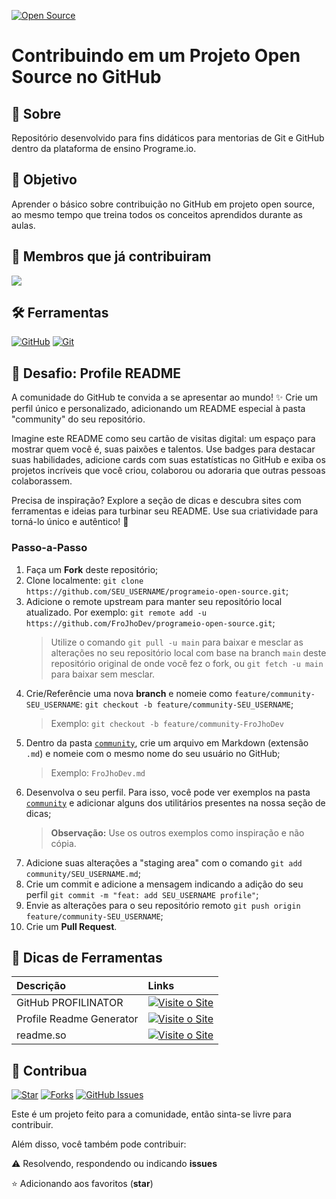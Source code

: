 [![Open Source](https://badges.frapsoft.com/os/v1/open-source.svg?v=103)](https://opensource.org/)

# **Contribuindo em um Projeto Open Source no GitHub**

## 📃 Sobre

Repositório desenvolvido para fins didáticos para mentorias de Git e GitHub dentro da plataforma de ensino Programe.io.

## 🎯 Objetivo

Aprender o básico sobre contribuição no GitHub em projeto open source, ao mesmo tempo que treina todos os conceitos aprendidos durante as aulas.

## 🙋 Membros que já contribuiram
<a href="https://github.com/FroJhoDev/programeio-open-source/graphs/contributors">
  <img src="https://contrib.rocks/image?repo=FroJhoDev/programeio-open-source"/>
</a>

## 🛠️ Ferramentas

[![GitHub](https://img.shields.io/badge/GitHub-000?style=for-the-badge&logo=github&logoColor=30A3DC)](https://docs.github.com/)
[![Git](https://img.shields.io/badge/Git-000?style=for-the-badge&logo=git&logoColor=E94D5F)](https://git-scm.com/doc) 

## 🚀 Desafio: Profile README

A comunidade do GitHub te convida a se apresentar ao mundo! ✨ Crie um perfil único e personalizado, adicionando um README especial à pasta "community" do seu repositório.

Imagine este README como seu cartão de visitas digital: um espaço para mostrar quem você é, suas paixões e talentos. Use badges para destacar suas habilidades, adicione cards com suas estatísticas no GitHub e exiba os projetos incríveis que você criou, colaborou ou adoraria que outras pessoas colaborassem.

Precisa de inspiração? Explore a seção de dicas e descubra sites com ferramentas e ideias para turbinar seu README. Use sua criatividade para torná-lo único e autêntico! 🚀

### Passo-a-Passo

1. Faça um **Fork** deste repositório;
2. Clone localmente: `git clone https://github.com/SEU_USERNAME/programeio-open-source.git`;
3. Adicione o remote upstream para manter seu repositório local atualizado. Por exemplo: `git remote add -u https://github.com/FroJhoDev/programeio-open-source.git`;
    > Utilize o comando `git pull -u main` para baixar e mesclar as alterações no seu repositório local com base na branch `main` deste repositório original de onde você fez o fork, ou `git fetch -u main` para baixar sem mesclar.
4. Crie/Referêncie uma nova **branch** e nomeie como `feature/community-SEU_USERNAME`: `git checkout -b feature/community-SEU_USERNAME`;
    > Exemplo: `git checkout -b feature/community-FroJhoDev`
5. Dentro da pasta [`community`](https://github.com/FroJhoDev/programeio-open-source/tree/main/community), crie um arquivo em Markdown (extensão `.md`) e nomeie com o mesmo nome do seu usuário no GitHub;
    > Exemplo: `FroJhoDev.md` <br>
6. Desenvolva o seu perfil. Para isso, você pode ver exemplos na pasta [`community`](https://github.com/FroJhoDev/programeio-open-source/tree/main/community) e adicionar alguns dos utilitários presentes na nossa seção de dicas;
    > **Observação:** Use os outros exemplos como inspiração e não cópia.
7. Adicione suas alterações a "staging area" com o comando `git add community/SEU_USERNAME.md`;
8. Crie um commit e adicione a mensagem indicando a adição do seu perfil `git commit -m "feat: add SEU_USERNAME profile"`;
9. Envie as alterações para o seu repositório remoto `git push origin feature/community-SEU_USERNAME`; 
10. Crie um **Pull Request**.

## 📝 Dicas de Ferramentas

<table>
  <thead>
    <tr align="left">
      <th>Descrição</th>
      <th>Links</th>
    </tr>
  </thead>
  <tbody align="left">
    <tr>
      <td>GitHub PROFILINATOR</td>
      <td align="center">
        <a target="_blank" href="https://profilinator.rishav.dev">
           <img align="center" alt="Visite o Site" src="https://img.shields.io/badge/Visite%20o%20Site-E94D5F?style=for-the-badge">
        </a>
      </td>
    </tr>
    <tr>
      <td>Profile Readme Generator</td>
      <td align="center">
        <a target="_blank" href="https://profile-readme-generator.com/">
           <img align="center" alt="Visite o Site" src="https://img.shields.io/badge/Visite%20o%20Site-E94D5F?style=for-the-badge">
        </a>
      </td>
    </tr>
    <tr>
      <td>readme.so</td>
      <td align="center">
        <a target="_blank" href="https://readme.so/pt/editor">
           <img align="center" alt="Visite o Site" src="https://img.shields.io/badge/Visite%20o%20Site-E94D5F?style=for-the-badge">
        </a>
      </td>    
    </tr>
  </tbody>
  <tfoot></tfoot>
</table>

## 🫶 Contribua
[![Star](https://img.shields.io/github/stars/FroJhoDev/programeio-open-source?style=social)](https://github.com/FroJhoDev/programeio-open-source/stargazers)
[![Forks](https://img.shields.io/github/forks/FroJhoDev/programeio-open-source?style=social)](https://github.com/FroJhoDev/programeio-open-source/forks)
[![GitHub Issues](https://img.shields.io/github/issues/FroJhoDev/programeio-open-source?style=social)](https://github.com/FroJhoDev/programeio-open-source/issues/)

Este é um projeto feito para a comunidade, então sinta-se livre para contribuir. 

Além disso, você também pode contribuir:
 
⚠️ Resolvendo, respondendo ou indicando **issues**

⭐ Adicionando aos favoritos (**star**) 